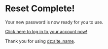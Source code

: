 Reset Complete!
===============

Your new password is now ready for you to use.

[Click here to log in to your account now!](/login)

Thank you for using <dz:site_name>.

